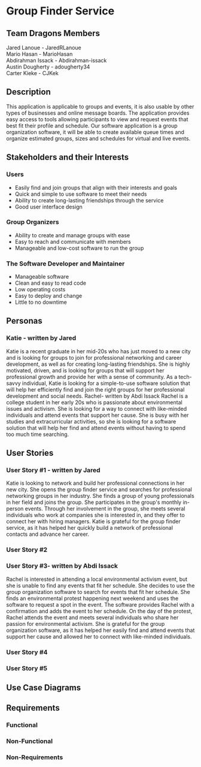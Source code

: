 # Group Finder Service

## Team Dragons Members
Jared Lanoue - JaredRLanoue     
Mario Hasan - MarioHasan        
Abdirahman Issack - Abdirahman-issack        
Austin Dougherty - adougherty34     
Carter Kieke - CJKek

## Description
This application is applicable to groups and events, it is also usable by other types of businesses and online message boards. The application provides easy access to tools allowing participants to view and request events that best fit their profile and schedule.
Our software application is a group organization software, it will be able to create available queue times and organize estimated groups, sizes and schedules for virtual and live events.

## Stakeholders and their Interests

### Users
- Easily find and join groups that align with their interests and goals
- Quick and simple to use software to meet their needs
- Ability to create long-lasting friendships through the service
- Good user interface design

### Group Organizers
- Ability to create and manage groups with ease
- Easy to reach and communicate with members
- Manageable and low-cost software to run the group

### The Software Developer and Maintainer
- Manageable software
- Clean and easy to read code
- Low operating costs
- Easy to deploy and change
- Little to no downtime

## Personas

### Katie - written by Jared
Katie is a recent graduate in her mid-20s who has just moved to a new city and is looking for groups to join for professional networking and career development, as well as for creating long-lasting friendships. She is highly motivated, driven, and is looking for groups that will support her professional growth and provide her with a sense of community. As a tech-savvy individual, Katie is looking for a simple-to-use software solution that will help her efficiently find and join the right groups for her professional development and social needs.
Rachel- written by Abdi Issack
Rachel is a college student in her early 20s who is passionate about environmental issues and activism. She is looking for a way to connect with like-minded individuals and attend events that support her cause. She is busy with her studies and extracurricular activities, so she is looking for a software solution that will help her find and attend events without having to spend too much time searching.

## User Stories

### User Story #1 - written by Jared
Katie is looking to network and build her professional connections in her new city. She opens the group finder service and searches for professional networking groups in her industry. She finds a group of young professionals in her field and joins the group. She participates in the group's monthly in-person events. Through her involvement in the group, she meets several individuals who work at companies she is interested in, and they offer to connect her with hiring managers. Katie is grateful for the group finder service, as it has helped her quickly build a network of professional contacts and advance her career.

### User Story #2


### User Story #3- written by Abdi Issack
Rachel is interested in attending a local environmental activism event, but she is unable to find any events that fit her schedule. She decides to use the group organization software to search for events that fit her schedule. She finds an environmental protest happening next weekend and uses the software to request a spot in the event. The software provides Rachel with a confirmation and adds the event to her schedule. On the day of the protest, Rachel attends the event and meets several individuals who share her passion for environmental activism. She is grateful for the group organization software, as it has helped her easily find and attend events that support her cause and allowed her to connect with like-minded individuals.
### User Story #4


### User Story #5


## Use Case Diagrams


## Requirements


### Functional


### Non-Functional


### Non-Requirements
